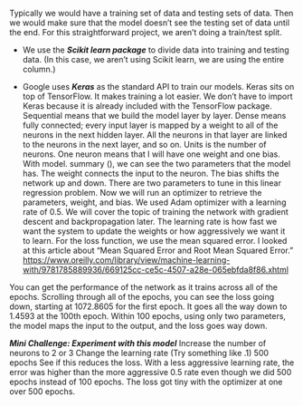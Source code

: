 Typically we would have a training set of data and testing sets of data. Then we would make sure that the model doesn’t see the testing set of data until the end. For this straightforward project, we aren’t doing a train/test split. 

* We use the ***Scikit learn package*** to divide data into training and testing data. (In this case, we aren’t using Scikit learn, we are using the entire column.) 


* Google uses ***Keras*** as the standard API to train our models. Keras sits on top of TensorFlow. It makes training a lot easier. We don’t have to import Keras because it is already included with the TensorFlow package. Sequential means that we build the model layer by layer. Dense means fully connected; every input layer is mapped by a weight to all of the neurons in the next hidden layer. All the neurons in that layer are linked to the neurons in the next layer, and so on. Units is the number of neurons. One neuron means that I will have one weight and one bias. With model. summary (), we can see the two parameters that the model has. The weight connects the input to the neuron. The bias shifts the network up and down. There are two parameters to tune in this linear regression problem. Now we will run an optimizer to retrieve the parameters, weight, and bias. We used Adam optimizer with a learning rate of 0.5. We will cover the topic of training the network with gradient descent and backpropagation later. The learning rate is how fast we want the system to update the weights or how aggressively we want it to learn. For the loss function, we use the mean squared error. I looked at this article about “Mean Squared Error and Root Mean Squared Error.” https://www.oreilly.com/library/view/machine-learning-with/9781785889936/669125cc-ce5c-4507-a28e-065ebfda8f86.xhtml

You can get the performance of the network as it trains across all of the epochs. Scrolling through all of the epochs, you can see the loss going down, starting at 1072.8605 for the first epoch. It goes all the way down to 1.4593 at the 100th epoch. Within 100 epochs, using only two parameters, the model maps the input to the output, and the loss goes way down. 

***Mini Challenge: Experiment with this model***
Increase the number of neurons to 2 or 3
Change the learning rate 
(Try something like .1)
500 epochs 
See if this reduces the loss.
With a less aggressive learning rate, the error was higher than the more aggressive 0.5 rate even though we did 500 epochs instead of 100 epochs. The loss got tiny with the optimizer at one over 500 epochs. 
